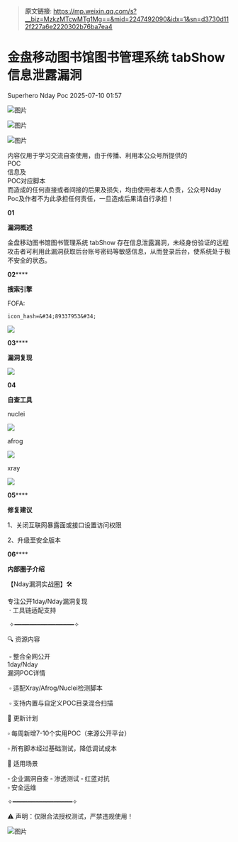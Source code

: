 > **原文链接**: https://mp.weixin.qq.com/s?__biz=MzkzMTcwMTg1Mg==&mid=2247492090&idx=1&sn=d3730d112f227a6e2220302b76ba7ea4

#  金盘移动图书馆图书管理系统 tabShow 信息泄露漏洞  
Superhero  Nday Poc   2025-07-10 01:57  
  
![图片](https://mmbiz.qpic.cn/mmbiz_png/Melo944GVOJECe5vg2C5YWgpyo1D5bCkYN4sZibCVo6EFo0N9b7Kib4I4N6j6Y10tynLOdgov9ibUmaNwW5yeoCbQ/640?wx_fmt=other&from=appmsg&wxfrom=5&wx_lazy=1&wx_co=1&tp=webp "")  
  
![图片](https://mmbiz.qpic.cn/mmbiz_png/Melo944GVOJECe5vg2C5YWgpyo1D5bCkhic5lbbPcpxTLtLccZ04WhwDotW7g2b3zBgZeS5uvFH4dxf0tj0Rutw/640?wx_fmt=other&from=appmsg&wxfrom=5&wx_lazy=1&wx_co=1&tp=webp "")  
  
![图片](https://mmbiz.qpic.cn/mmbiz_png/Melo944GVOJECe5vg2C5YWgpyo1D5bCk524CiapZejYicic1Hf8LPt8qR893A3IP38J3NMmskDZjyqNkShewpibEfA/640?wx_fmt=other&from=appmsg&wxfrom=5&wx_lazy=1&wx_co=1&tp=webp "")  
  
内容仅用于学习交流自查使用，由于传播、利用本公众号所提供的  
POC  
信息及  
POC对应脚本  
而造成的任何直接或者间接的后果及损失，均由使用者本人负责，公众号Nday Poc及作者不为此承担任何责任，一旦造成后果请自行承担！  
  
  
**01**  
  
**漏洞概述**  
  
  
金盘移动图书馆图书管理系统 tabShow 存在信息泄露漏洞，未经身份验证的远程攻击者可利用此漏洞获取后台账号密码等敏感信息，从而登录后台，使系统处于极不安全的状态。  
  
**02******  
  
**搜索引擎**  
  
  
FOFA:  

```
icon_hash=&#34;89337953&#34;
```

  
![](https://mmbiz.qpic.cn/sz_mmbiz_png/wnJTy44dqwJ4PqvQpOAibes7tibfU2Fle9bbHfBQSCCYJQ3bL4QpXu9MkgvmbGseqXT79fRiaQItz0a9Ge0I1nm6g/640?wx_fmt=png&from=appmsg "")  
  
  
**03******  
  
**漏洞复现**  
  
![](https://mmbiz.qpic.cn/sz_mmbiz_png/wnJTy44dqwJ4PqvQpOAibes7tibfU2Fle9boYWTyy79Rgaicw5GPffaoQG7BqyUibIibS8JoUcluvwOKUb5MgzeTTWQ/640?wx_fmt=png&from=appmsg "")  
  
  
**04**  
  
**自查工具**  
  
  
nuclei  
  
![](https://mmbiz.qpic.cn/sz_mmbiz_png/wnJTy44dqwJ4PqvQpOAibes7tibfU2Fle9PI59CY2lnkkibKawiaquxbLrCrLwG3TYy6jS0J7RJhDEZTB187hoFzEg/640?wx_fmt=png&from=appmsg "")  
  
afrog  
  
![](https://mmbiz.qpic.cn/sz_mmbiz_png/wnJTy44dqwJ4PqvQpOAibes7tibfU2Fle9yp0GbhDrJutM87KIbRYniaX6duMZjPkbSN2W6n928o2MHlBzfntrsbA/640?wx_fmt=png&from=appmsg "")  
  
xray  
  
![](https://mmbiz.qpic.cn/sz_mmbiz_png/wnJTy44dqwJ4PqvQpOAibes7tibfU2Fle9tbsUAJ8uc4LOiaPnVMX12fs9dddIKJp1ZVbNd3icDQQFdxfr1iaQnLqvA/640?wx_fmt=png&from=appmsg "")  
  
  
**05******  
  
**修复建议**  
  
  
1、关闭互联网暴露面或接口设置访问权限  
  
2、升级至安全版本  
  
  
**06******  
  
**内部圈子介绍**  
  
  
【Nday漏洞实战圈】🛠️   
  
专注公开1day/Nday漏洞复现  
 · 工具链适配支持  
  
 ✧━━━━━━━━━━━━━━━━✧   
  
🔍 资源内容  
  
 ▫️ 整合全网公开  
1day/Nday  
漏洞POC详情  
  
 ▫️ 适配Xray/Afrog/Nuclei检测脚本  
  
 ▫️ 支持内置与自定义POC目录混合扫描   
  
🔄 更新计划   
  
▫️ 每周新增7-10个实用POC（来源公开平台）   
  
▫️ 所有脚本经过基础测试，降低调试成本   
  
🎯 适用场景   
  
▫️ 企业漏洞自查 ▫️ 渗透测试 ▫️ 红蓝对抗   
▫️ 安全运维  
  
✧━━━━━━━━━━━━━━━━✧   
  
⚠️ 声明：仅限合法授权测试，严禁违规使用！  
  
![图片](https://mmbiz.qpic.cn/sz_mmbiz_png/wnJTy44dqwLJNGic1zib33kic8nRYia3Uuvv5BJyvALx1xxibmDMhbJNRbnXRrHpVoFzXq49CVOJmEkfEKf3fjDEXgQ/640?wx_fmt=png&from=appmsg&watermark=1&wxfrom=5&wx_lazy=1&tp=webp "")  
  
  
